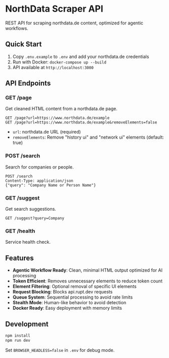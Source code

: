 # NorthData Scraper API

REST API for scraping northdata.de content, optimized for agentic workflows.

## Quick Start

1. Copy `.env.example` to `.env` and add your northdata.de credentials
2. Run with Docker: `docker-compose up --build`
3. API available at `http://localhost:3000`

## API Endpoints

### GET /page
Get cleaned HTML content from a northdata.de page.
```
GET /page?url=https://www.northdata.de/example
GET /page?url=https://www.northdata.de/example&removeElements=false
```
- `url`: northdata.de URL (required)
- `removeElements`: Remove "history ui" and "network ui" elements (default: true)

### POST /search
Search for companies or people.
```
POST /search
Content-Type: application/json
{"query": "Company Name or Person Name"}
```

### GET /suggest
Get search suggestions.
```
GET /suggest?query=Company
```

### GET /health
Service health check.

## Features

- **Agentic Workflow Ready**: Clean, minimal HTML output optimized for AI processing
- **Token Efficient**: Removes unnecessary elements to reduce token count
- **Element Filtering**: Optional removal of specific UI elements
- **Request Blocking**: Blocks api.rupt.dev requests
- **Queue System**: Sequential processing to avoid rate limits
- **Stealth Mode**: Human-like behavior to avoid detection
- **Docker Ready**: Easy deployment with memory limits

## Development

```bash
npm install
npm run dev
```

Set `BROWSER_HEADLESS=false` in `.env` for debug mode.
